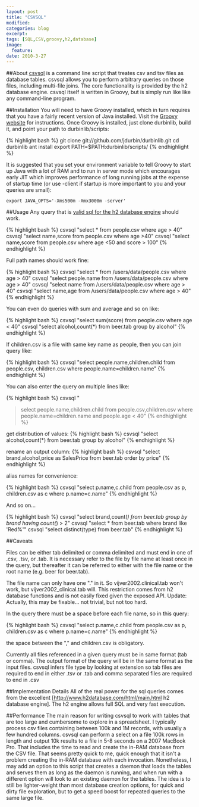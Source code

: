 ```yaml
---
layout: post
title: "CSVSQL"
modified:
categories: blog
excerpt:
tags: [SQL,CSV,groovy,h2,database]
image:
  feature:
date: 2010-3-27
---
```


##About
[csvsql](https://github.com/jdurbin/durbinlib/wiki/csvsql) is a command line script that treates csv and tsv files as database tables. csvsql allows you to perform arbitrary queries on those files, including multi-file joins. The core functionality is provided by the h2 database engine. csvsql itself is written in Groovy, but is simply run like like any command-line program.

##Installation
You will need to have Groovy installed, which in turn requires that you have a fairly recent version of Java installed.  Visit the [Groovy website](http://groovy-lang.org) for instructions.  Once Groovy is installed, just clone durbinlib, build it, and point your path to durbinlib/scripts:

{% highlight bash %} 
git clone git://github.com/jdurbin/durbinlib.git
cd durbinlib
ant install
export PATH=$PATH:durbinlib/scripts/
{% endhighlight %}

It is suggested that you set your environment variable to tell Groovy to start up Java with a lot of RAM and to run in server mode which encourages early JIT which improves performance of long running jobs at the expense of startup time (or use -client if startup is more important to you and your queries are small):

 `export JAVA_OPTS='-Xms500m -Xmx3000m -server'`

##Usage
Any query that is [valid sql for the h2 database engine](http://www.h2database.com/html/grammar.html) should work.  


{% highlight bash %}
csvsql "select * from people.csv where age > 40"
csvsql "select name,score from people.csv where age >40"
csvsql "select name,score from people.csv where age <50 and score > 100"
{% endhighlight %}

Full path names should work fine: 
 
{% highlight bash %}
csvsql "select * from /users/data/people.csv where age > 40"
csvsql "select people.name from /users/data/people.csv where age > 40"
csvsql "select name from /users/data/people.csv where age > 40"
csvsql "select name,age from /users/data/people.csv where age > 40"
{% endhighlight %}


You can even do queries with sum and average and so on like:

{% highlight bash %}
csvsql "select sum(score) from people.csv where age < 40"
csvsql "select alcohol,count(*) from beer.tab group by alcohol"
{% endhighlight %}


If children.csv is a file with same key name as people, then you can join query like: 

{% highlight bash %}
csvsql "select people.name,children.child from people.csv, children.csv where people.name=children.name"
{% endhighlight %}

You can also enter the query on multiple lines like:

{% highlight bash %}
csvsql "
> select people.name,children.child
> from people.csv,children.csv
> where people.name=children.name and people.age < 40"
{% endhighlight %}


get distribution of values:
{% highlight bash %}
csvsql "select alcohol,count(*) from beer.tab group by alcohol"
{% endhighlight %}


rename an output column:
{% highlight bash %}
csvsql "select brand,alcohol,price as SalesPrice from beer.tab order by price"
{% endhighlight %}


alias names for convenience:

{% highlight bash %} 
csvsql "select p.name,c.child from people.csv as p, children.csv as c where p.name=c.name"
{% endhighlight %}

And so on...

{% highlight bash %}
csvsql "select brand,count(*) from beer.tab group by brand having count(*) > 2"
csvsql "select * from beer.tab where brand like 'Red%'"
csvsql "select distinct(type) from beer.tab" 
{% endhighlight %}

##Caveats

Files can be either tab delimited or comma delimited and must end in one of .csv, .tsv, or .tab.  It is necessary refer to the file by file name at least once in the query, but thereafter it can be referred to either with the file name or the root name (e.g. beer for beer.tab). 

The file name can only have one "." in it.  So vijver2002.clinical.tab won't work, but vijver2002_clinical.tab will.  This restriction comes from h2 database functions and is not easily fixed given the exposed API.  Update: Actually, this may be fixable... not trivial, but not too hard. 

In the query there must be a space before each file name, so in this query:

{% highlight bash %} 
 csvsql "select p.name,c.child from people.csv as p, children.csv as c where p.name=c.name"
{% endhighlight %}

the space between the "," and children.csv is obligatory. 

Currently all files referenced in a given query must be in same format (tab or comma). The output format of the query will be in the same format as the input files.  csvsql infers file type by looking  at extension so tab files are required to end in either .tsv or .tab and comma separated files are required to end in .csv

##Implementation Details
All of the real power for the sql queries comes from the excellent [http://www.h2database.com/html/main.html h2 database engine].  The h2 engine allows full SQL and very fast execution. 
 
##Performance 
The main reason for writing csvsql to work with tables that are too large and cumbersome to explore in a spreadsheet.  I typically process csv files containing between 100k and 1M records, with usually a few hundred columns.   csvsql can perform a select on a file 100k rows in length and output 10k results to a file in 5-8 seconds on a 2007 MacBook Pro.   That includes the time to read and create the in-RAM database from the CSV file.  That seems pretty quick to me, quick enough that it isn't a problem creating the in-RAM database with each invocation.    Nonetheless, I may add an option to this script that creates a daemon that loads the tables and serves them as long as the daemon is running, and when run with a different option will look to an existing daemon for the tables.   The idea is to still be lighter-weight than most database creation options, for quick and dirty file exploration, but to get a speed boost for repeated queries to the same large file. 

